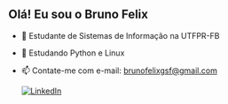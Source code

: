## Olá! Eu sou o Bruno Felix
- 👋 Estudante de Sistemas de Informação na UTFPR-FB
- 🌱 Estudando Python e Linux
- 📫 Contate-me com e-mail: brunofelixgsf@gmail.com


    [![LinkedIn](https://img.shields.io/badge/LinkedIn-blue?style=for-the-badge&logo=linkedin&logoColor=white)](https://www.linkedin.com/in/bruno-felix-7a6795267)

